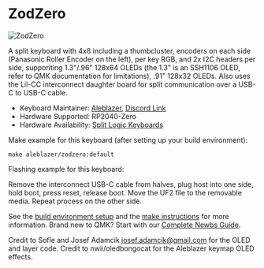 # ZodZero

![ZodZero](https://i.imgur.com/iOvyZLM.jpeg)

A split keyboard with 4x8 including a thumbcluster, encoders on each side (Panasonic Roller Encoder on the left), per key RGB, and 2x I2C headers per side, supporiting 1.3"/.96" 128x64 OLEDs (the 1.3" is an SSH1106 OLED, refer to QMK documentation for limitations), .91" 128x32 OLEDs. Also uses the Lil-CC interconnect daughter board for split communication over a USB-C to USB-C cable.

* Keyboard Maintainer: [Aleblazer](https://github.com/Aleblazer/), [Discord Link](https://discord.gg/BCSbXwskVt)
* Hardware Supported: RP2040-Zero
* Hardware Availability: [Split Logic Keyboards](https://splitlogic.xyz/)

Make example for this keyboard (after setting up your build environment):

    make aleblazer/zodzero:default

Flashing example for this keyboard:

Remove the interconnect USB-C cable from halves, plug host into one side, hold boot, press reset, release boot. Move the UF2 file to the removable media. Repeat process on the other side.

See the [build environment setup](https://docs.qmk.fm/#/getting_started_build_tools) and the [make instructions](https://docs.qmk.fm/#/getting_started_make_guide) for more information. Brand new to QMK? Start with our [Complete Newbs Guide](https://docs.qmk.fm/#/newbs).

Credit to Sofle and Josef Adamcik <josef.adamcik@gmail.com> for the OLED and layer code. Credit to nwii/oledbongocat for the Aleblazer keymap OLED effects.